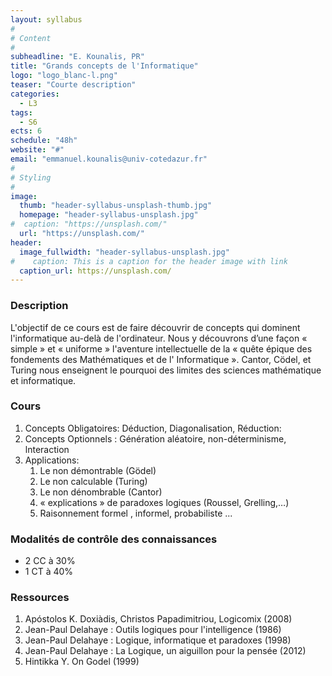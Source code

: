 ```yaml
---
layout: syllabus
#
# Content
#
subheadline: "E. Kounalis, PR"
title: "Grands concepts de l'Informatique"
logo: "logo_blanc-l.png"
teaser: "Courte description"
categories:
  - L3
tags:
  - S6
ects: 6
schedule: "48h"
website: "#"
email: "emmanuel.kounalis@univ-cotedazur.fr"
#
# Styling
#
image:
  thumb: "header-syllabus-unsplash-thumb.jpg"
  homepage: "header-syllabus-unsplash.jpg"
#  caption: "https://unsplash.com/"
  url: "https://unsplash.com/"
header:
  image_fullwidth: "header-syllabus-unsplash.jpg"
#    caption: This is a caption for the header image with link
  caption_url: https://unsplash.com/  
---
```


###  Description ###
L'objectif de ce cours est de faire découvrir de concepts qui dominent
l'informatique au-delà de l'ordinateur. Nous y découvrons d’une façon « simple » et
« uniforme » l'aventure intellectuelle de la « quête épique des fondements des
Mathématiques et de l' Informatique ». Cantor, Cödel, et  Turing nous enseignent
le pourquoi des limites des sciences mathématique et informatique.
	
<!-- ###  Calendrier ###        
S6 -->

###  Cours ###
1. Concepts Obligatoires: Déduction, Diagonalisation, Réduction:
2. Concepts Optionnels : Génération aléatoire, non-déterminisme, lnteraction
3. Applications:
    1. Le non démontrable (Gödel)
	2. Le non calculable (Turing)
	3. Le non dénombrable (Cantor)
	4. « explications » de paradoxes  logiques (Roussel, Grelling,…)
	5. Raisonnement formel , informel, probabiliste ...

###  Modalités de contrôle des connaissances ###

- 2 CC à 30% 
- 1 CT à 40%

###  Ressources ###
1. Apóstolos K. Doxiàdis, Christos Papadimitriou, Logicomix (2008)
2. Jean-Paul Delahaye : Outils logiques pour l'intelligence  (1986)
3. Jean-Paul Delahaye : Logique, informatique et paradoxes (1998)
4. Jean-Paul Delahaye : La Logique, un aiguillon pour la pensée (2012)
5. Hintikka Y. On Godel (1999)
